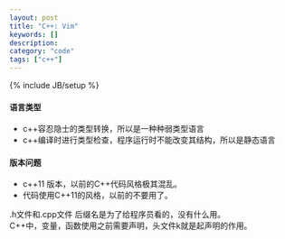 ```yaml
--- 
layout: post 
title: "C++: Vim" 
keywords: [] 
description: 
category: "code" 
tags: ["c++"] 
--- 
```

{% include JB/setup %}

#### 语言类型
+ c++容忍隐士的类型转换，所以是一种种弱类型语言
+ c++编译时进行类型检查，程序运行时不能改变其结构，所以是静态语言
#### 版本问题
+ c++11 版本，以前的C++代码风格极其混乱。
+ 代码使用C++11的风格，以前的不要用了。


.h文件和.cpp文件  后缀名是为了给程序员看的，没有什么用。  
C++中，变量，函数使用之前需要声明，头文件k就是起声明的作用。
